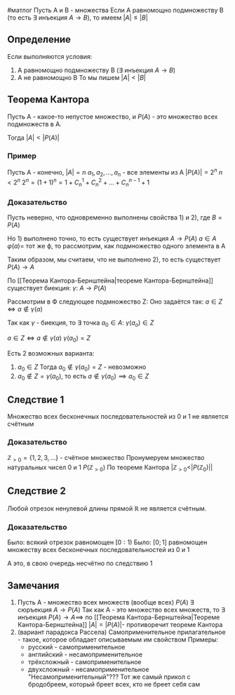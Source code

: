#матлог 
Пусть A и B - множества
Если A равномощно подмножеству B (то есть $\exists$ инъекция $A \to B$), то имеем $|A| \leq |B|$
## Определение
Если выполняются условия:
1) A равномощно подмножеству В ($\exists$ инъекция $A \to B$)
2) А не равномощно В
То мы пишем $|A| < |B|$

## Теорема Кантора
Пусть A - какое-то непустое множество, и $P(A)$ - это множество всех подмножеств в A.

Тогда $|A| < |P(A)|$

### Пример
Пусть A - конечно, $|A| = n$
$a_1, a_2, \dots, a_n$ - все элементы из А
$|P(A)| = 2^n$
$n < 2^n$
$2^n = (1 + 1)^n = 1 + C_{n}^{1} + C_{n}^{2} + \dots + C_{n}^{n - 1} + 1$

### Доказательство
Пусть неверно, что одновременно выполнены свойства 1) и 2), где $B = P(A)$

Но 1) выполнено точно, то есть существует инъекция $A \to P(A)$
$a \in A$
$\varphi(a) =$ тот же ф, то рассмотрим, как подмножество одного элемента в А

Таким образом, мы считаем, что не выполнено 2), то есть существует $P(A) \to A$

По [[Теорема Кантора-Бернштейна|теореме Кантора-Бернштейна]] существует биекция: $\gamma: \ A \to P(A)$

Рассмотрим в Ф следующее подмножество Z:
Оно задаётся так: $a \in Z \iff a \notin \gamma(a)$

Так как $\gamma$ - биекция, то $\exists$ точка $a_0 \in A: \ \gamma(a_o) \in Z$

$a \in Z \iff a \notin \gamma(a)$
$\gamma(a_0) = Z$

Есть 2 возможных варианта:
1. $a_0 \in Z$ Тогда $a_0 \notin \gamma(a_0) = Z$ - невозможно
2. $a_0 \notin Z = \gamma(a_0)$, то есть $a \notin \gamma(a_0) \implies a_0 \in Z$

## Следствие 1
Множество всех бесконечных последовательностей из 0 и 1 не является счётным

### Доказательство
$\mathbb{Z}_{> 0} = \{ 1, 2, 3, \dots \}$ - счётное множество
Пронумеруем множество натуральных чисел 0 и 1
$P(\mathbb{Z}_{> 0})$
По теореме Кантора $|\mathbb{Z}_{> 0} < |P(\mathbb{Z}_0)||$

## Следствие 2
Любой отрезок ненулевой длины прямой $\mathbb{R}$ не является счётным.

### Доказательство
Было: всякий отрезок равномощен $[0:1)$
Было: $[0; 1]$ равномощен множеству всех бесконечных последовательностей из 0 и 1

А это, в свою очередь несчётно по следствию 1

## Замечания
1) Пусть A - множество всех множеств (вообще всех)
	$P(A)$
	$\exists$ сюръекция $A \to P(A)$
	Так как A - это множество всех множеств, то $\exists$ инъекция $P(A) \to A \implies$
	по [[Теорема Кантора-Бернштейна|Теореме Кантора-Бернштейна]] $|A| = |P(A)|$- противоречит теореме Кантора
2) (вариант парадокса Рассела)
	Самоприменительное прилагательное - такое, которое обладает описываемым им свойством
	Примеры: 
	- русский - самоприменительное
	- английский - несамоприменительное
	- трёхсложный - самоприменительное
	- двухсложный - несамоприменительное
	"Несамоприменительный"???
	Тот же самый прикол с бродобреем, который бреет всех, кто не бреет себя сам